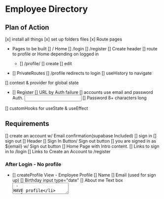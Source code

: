 # Employee Directory

## Plan of Action

[x] install all things
[x] set up folders files
[x] Route pages

- Pages to be built
  [] / Home
  [] /login
  [] /register
  [] Create header
  [] route to profile or Home depending on logged in

  - [] /profile/
    [] create
    [] edit

- [] PrivateRoutes
  [] /profile redirects to login
  [] useHistory to navigate

[] context & provider for global state

- [] Register
  [] URL by Auth failure
  [] accounts use email and password Auth. <input type="email">
  [] Password 8+ characters long

[] customHooks for useState & useEffect

## Requirements

[] create an account w/ Email confirmation(supabase Included)
[] sign in
[] sign out
[] Header
[] Sign In Button/ Sign out button
[] you are signed in as ${email} w/ Sign out button
[] Home Page with Intro content.
[] Links to sign in to /login
[] Links to Create an Account to /register

### After Login - No profile

- [] createProfile View - Employee Profile
  [] Name
  [] Email (used for sign up)
  [] Birthday input type="date"
  [] About me Text box <textarea> - HAVE profile

## Login - w/ Profile

[] Displays profile info
[] Link to Edit Profile - same as create

Company

- Acme
- Employee Directory to sign up for an account and create a personnel profile.

### additional

- npm init @alchemycodelab/app@latest
- npm i @supabase/supabase-js
- npm i react-router-dom@5

